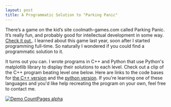 ```yaml
---
layout: post
title: A Programmatic Solution to "Parking Panic"
---
```

There’s a game on the kid’s site coolmath-games.com called Parking Panic.  It’s really fun, and probably good for intellectual development in some way.  [Check it out.](http://www.coolmath-games.com/0-parking-panic). I learned about this game last year, soon after I started programming full-time. So naturally I wondered if you could find a programmatic solution to it.

It turns out you can.  I wrote programs in C++ and Python that use Python's matplotlib library to display their solutions to each level.  Check out a clip of the C++ program beating level one below.  Here are links to the code bases for [the C++ version](https://github.com/alabavery/Cpp-arkingPanicSolver) and the [python version](https://github.com/alabavery/ParkingPanicSolver). If you're learning one of these languages and you'd like help recreating the program on your own, feel free to contact me.

[![Demo CountPages alpha](https://j.gifs.com/Rg8yYO.gif)](https://www.youtube.com/watch?v=XMG7LTKAoFg)
